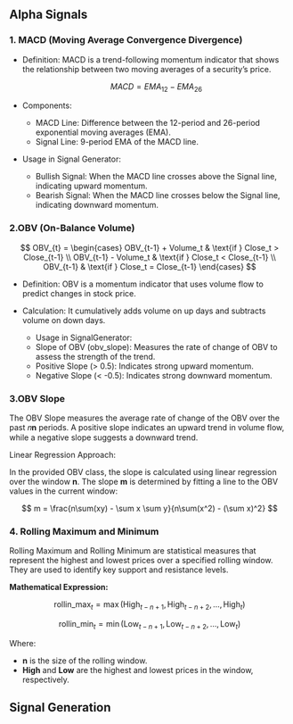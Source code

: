 ## Alpha Signals

### 1. MACD (Moving Average Convergence Divergence)

* Definition: MACD is a trend-following momentum indicator that shows the relationship between two moving averages of a security’s price.

  $$
  MACD=EMA_{12} - EMA_{26}
  $$
* Components:

  * MACD Line: Difference between the 12-period and 26-period exponential moving averages (EMA).
  * Signal Line: 9-period EMA of the MACD line.
* Usage in Signal Generator:

  * Bullish Signal: When the MACD line crosses above the Signal line, indicating upward momentum.
  * Bearish Signal: When the MACD line crosses below the Signal line, indicating downward momentum.

### 2.OBV (On-Balance Volume)

$$
OBV_{t} =
  \begin{cases} 
  OBV_{t-1} + Volume_t & \text{if } Close_t > Close_{t-1} \\
  OBV_{t-1} - Volume_t & \text{if } Close_t < Close_{t-1} \\
  OBV_{t-1} & \text{if } Close_t = Close_{t-1}
  \end{cases}
$$

* Definition: OBV is a momentum indicator that uses volume flow to predict changes in stock price.
* Calculation: It cumulatively adds volume on up days and subtracts volume on down days.

  * Usage in SignalGenerator:
  * Slope of OBV (obv_slope): Measures the rate of change of OBV to assess the strength of the trend.
  * Positive Slope (> 0.5): Indicates strong upward momentum.
  * Negative Slope (< -0.5): Indicates strong downward momentum.

### 3.OBV Slope

The OBV Slope measures the average rate of change of the OBV over the past 𝑛**n** periods. A positive slope indicates an upward trend in volume flow, while a negative slope suggests a downward trend.

Linear Regression Approach:

In the provided OBV class, the slope is calculated using linear regression over the window **n**. The slope **m** is determined by fitting a line to the OBV values in the current window:



$$
m = \frac{n\sum(xy) - \sum x \sum y}{n\sum(x^2) - (\sum x)^2}
$$

### **4. Rolling Maximum and Minimum**

Rolling Maximum and Rolling Minimum are statistical measures that represent the highest and lowest prices over a specified rolling window. They are used to identify key support and resistance levels.

**Mathematical Expression:**



$$
\text{rollin_max}_t = \max(\text{High}_{t-n+1}, \text{High}_{t-n+2}, \ldots, \text{High}_t)
$$

$$
\text{rollin_min}_t = \min(\text{Low}_{t-n+1}, \text{Low}_{t-n+2}, \ldots, \text{Low}_t)
$$


Where:

* **n** is the size of the rolling window.
* **High** and **Low** are the highest and lowest prices in the window, respectively.

## Signal Generation